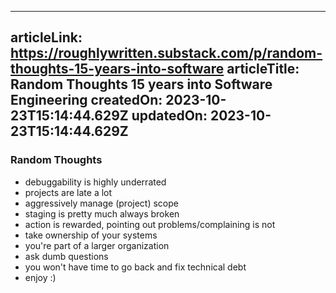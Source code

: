 -----------------------
articleLink: https://roughlywritten.substack.com/p/random-thoughts-15-years-into-software
articleTitle: Random Thoughts 15 years into Software Engineering
createdOn: 2023-10-23T15:14:44.629Z
updatedOn: 2023-10-23T15:14:44.629Z
-----------------------

### Random Thoughts
- debuggability is highly underrated
- projects are late a lot
- aggressively manage (project) scope
- staging is pretty much always broken
- action is rewarded, pointing out problems/complaining is not
- take ownership of your systems
- you're part of a larger organization
- ask dumb questions
- you won't have time to go back and fix technical debt
- enjoy :)